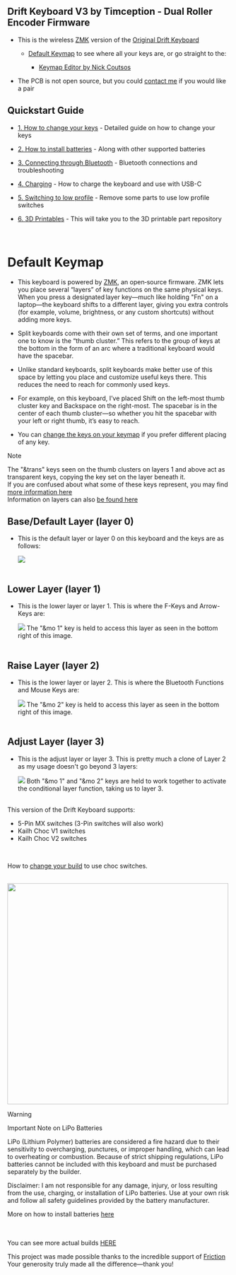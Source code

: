 ## Drift Keyboard V3 by Timception - Dual Roller Encoder Firmware   

- This is the wireless [ZMK](https://zmk.dev/) version of the [Original Drift Keyboard](https://github.com/Timception/Drift)  

  - [Default Keymap](#default-keymap) to see where all your keys are, or go straight to the:  
  
    - [Keymap Editor by Nick Coutsos](https://nickcoutsos.github.io/keymap-editor/)  

- The PCB is not open source, but you could [contact me](https://www.instagram.com/majin.keyboards) if you would like a pair
  <br/>  


## Quickstart Guide   
  - [1.	How to change your keys](/docs/change-keys/) - Detailed guide on how to change your keys  

  - [2.	How to install batteries](/docs/batteries/) - Along with other supported batteries  

  - [3.	Connecting through Bluetooth](/docs/bluetooth/) - Bluetooth connections and troubleshooting  

  - [4.	Charging](/docs/charging/) - How to charge the keyboard and use with USB-C  

  - [5.	Switching to low profile](/docs/low-profile/) - Remove some parts to use low profile switches  

  - [6.	3D Printables](https://github.com/Timception/3d-printables) - This will take you to the 3D printable part repository  
<br/><br/>  


# Default Keymap

  - This keyboard is powered by [ZMK](https://zmk.dev/), an open‑source firmware. ZMK lets you place several “layers” of key functions on the same physical keys. When you press a designated layer key—much like holding "Fn" on a laptop—the keyboard shifts to a different layer, giving you extra controls (for example, volume, brightness, or any custom shortcuts) without adding more keys.  

  - Split keyboards come with their own set of terms, and one important one to know is the “thumb cluster.” This refers to the group of keys at the bottom in the form of an arc where a traditional keyboard would have the spacebar.  
    
  - Unlike standard keyboards, split keyboards make better use of this space by letting you place and customize useful keys there. This reduces the need to reach for commonly used keys.  

  - For example, on this keyboard, I’ve placed Shift on the left-most thumb cluster key and Backspace on the right-most. The spacebar is in the center of each thumb cluster—so whether you hit the spacebar with your left or right thumb, it’s easy to reach.  

  - You can [change the keys on your keymap](/docs/change-keys/) if you prefer different placing of any key.  


> [!Note]  
> The "&trans" keys seen on the thumb clusters on layers 1 and above act as transparent keys, copying the key set on the layer beneath it.  
> If you are confused about what some of these keys represent, you may find [more information here](https://zmk.dev/docs/keymaps/list-of-keycodes)  
> Information on layers can also [be found here](https://zmk.dev/docs/keymaps/behaviors/layers)  


## Base/Default Layer (layer 0)  
- This is the default layer or layer 0 on this keyboard and the keys are as follows:  
  
  <img src="images/0_default_layer.png"><br/><br/>  


## Lower Layer (layer 1)  
- This is the lower layer or layer 1. This is where the F-Keys and Arrow-Keys are:  
  
  <img src="images/1_lower_layer_n.png">  
  The "&mo 1" key is held to access this layer as seen in the bottom right of this image.  <br/><br/>  


## Raise Layer (layer 2)  
- This is the lower layer or layer 2. This is where the Bluetooth Functions and Mouse Keys are:  
  
  <img src="images/2_raise_layer_n.png">  
  The "&mo 2" key is held to access this layer as seen in the bottom right of this image.  <br/><br/>  


## Adjust Layer (layer 3)  
- This is the adjust layer or layer 3. This is pretty much a clone of Layer 2 as my usage doesn't go beyond 3 layers:  
  
  <img src="images/3_adjust_layer_n.png">  
   Both "&mo 1" and "&mo 2" keys are held to work together to activate the conditional layer function, taking us to layer 3.  <br/><br/>  


This version of the Drift Keyboard supports:  

 - 5-Pin MX switches (3-Pin switches will also work)  
 - Kailh Choc V1 switches  
 - Kailh Choc V2 switches  
<br/>  

How to [change your build](/docs/low-profile/) to use choc switches.  
<br/>  

<img src="images/switch-support.png" width="500">  
<br/>  

>[!Warning]
>Important Note on LiPo Batteries  
>  
>LiPo (Lithium Polymer) batteries are considered a fire hazard due to their sensitivity
>to overcharging, punctures, or improper handling, which can lead to overheating or combustion.
>Because of strict shipping regulations, LiPo batteries cannot be included with this keyboard
>and must be purchased separately by the builder.  
>  
>Disclaimer: I am not responsible for any damage, injury, or loss resulting from the use,
>charging, or installation of LiPo batteries. Use at your own risk and follow all safety guidelines
>provided by the battery manufacturer.  
>  
>More on how to install batteries [here](/docs/batteries/)  
<br/><br/>  

You can see more actual builds [HERE](https://www.instagram.com/majin.keyboards)  

This project was made possible thanks to the incredible support of [Friction](https://github.com/friction07)  
Your generosity truly made all the difference—thank you!  
